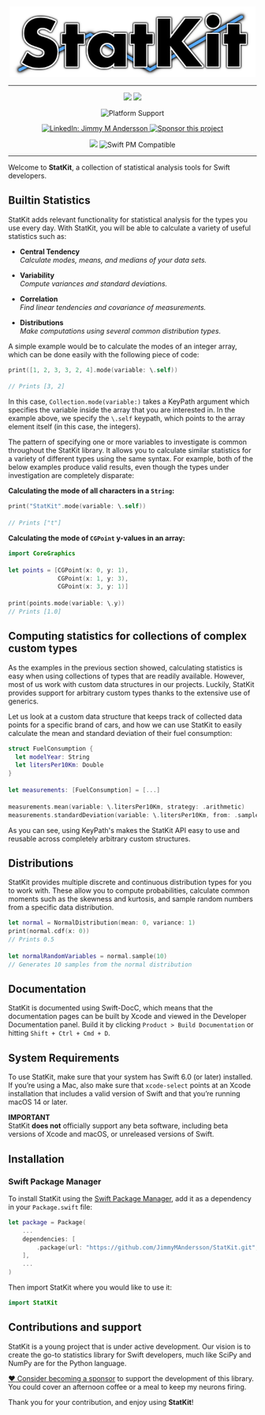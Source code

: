 <p align="center">
    <img src="https://raw.githubusercontent.com/JimmyMAndersson/StatKit/master/StatKit%20Logo.png" width="500" max-width="90%" alt="StatKit" />
</p>

***
<p align="center">
    <img src="https://img.shields.io/github/actions/workflow/status/JimmyMAndersson/StatKit/TestSuite.yml?label=test%20suite&branch=main" />
    <img src="https://img.shields.io/github/actions/workflow/status/JimmyMAndersson/StatKit/CodeStyle.yml?label=code%20style&branch=main" />
</p>

<p align="center">
    <img src="https://img.shields.io/badge/platforms-mac+linux+ios+tvos+watchos+visionos+catalyst-orange.svg?style=flat" alt="Platform Support" />
</p>

<p align="center">
    <a href="https://www.linkedin.com/in/jmandersson/">
        <img src="https://img.shields.io/badge/linkedin-jimmy%20m%20andersson-blue.svg?style=flat" alt="LinkedIn: Jimmy M Andersson" />
    </a>
    <a href="https://github.com/sponsors/JimmyMAndersson">
        <img src="https://img.shields.io/badge/%E2%9D%A4-sponsor this project-blue.svg?style=flat" alt="Sponsor this project" />
    </a>
</p>

<p align="center">
    <img src="https://img.shields.io/badge/swift-6.0-blueviolet.svg" />
    <img src="https://img.shields.io/badge/swift pm-compatible-blueviolet.svg?style=flat" alt="Swift PM Compatible" />
</p>

***

Welcome to **StatKit**, a collection of statistical analysis tools for Swift developers.

## Builtin Statistics

StatKit adds relevant functionality for statistical analysis for the types you use every day. With StatKit, you will be able to calculate a variety of useful statistics such as:

* **Central Tendency**  
*Calculate modes, means, and medians of your data sets.*

* **Variability**  
*Compute variances and standard deviations.*

* **Correlation**  
*Find linear tendencies and covariance of measurements.* 

* **Distributions**  
*Make computations using several common distribution types.* 

A simple example would be to calculate the modes of an integer array, which can be done easily with the following piece of code:

```swift
print([1, 2, 3, 3, 2, 4].mode(variable: \.self))

// Prints [3, 2]
```

In this case, `Collection.mode(variable:)` takes a KeyPath argument which specifies the variable inside the array that you are interested in. In the example above, we specify the `\.self` keypath, which points to the array element itself (in this case, the integers).

The pattern of specifying one or more variables to investigate is common throughout the StatKit library. It allows you to calculate similar statistics for a variety of different types using the same syntax. For example, both of the below examples produce valid results, even though the types under investigation are completely disparate:  

**Calculating the mode of all characters in a `String`:**  

```swift
print("StatKit".mode(variable: \.self))

// Prints ["t"]
```  

**Calculating the mode of `CGPoint` y-values in an array:**  

```swift
import CoreGraphics

let points = [CGPoint(x: 0, y: 1), 
              CGPoint(x: 1, y: 3), 
              CGPoint(x: 3, y: 1)]

print(points.mode(variable: \.y))
// Prints [1.0]
```

## Computing statistics for collections of complex custom types

As the examples in the previous section showed, calculating statistics is easy when using collections of types that are readily available. However, most of us work with custom data structures in our projects. Luckily, StatKit provides support for arbitrary custom types thanks to the extensive use of generics.

Let us look at a custom data structure that keeps track of collected data points for a specific brand of cars, and how we can use StatKit to easily calculate the mean and standard deviation of their fuel consumption:

```swift
struct FuelConsumption {
  let modelYear: String
  let litersPer10Km: Double
}

let measurements: [FuelConsumption] = [...]

measurements.mean(variable: \.litersPer10Km, strategy: .arithmetic)
measurements.standardDeviation(variable: \.litersPer10Km, from: .sample)
```

As you can see, using KeyPath's makes the StatKit API easy to use and reusable across completely arbitrary custom structures.

## Distributions

StatKit provides multiple discrete and continuous distribution types for you to work with. These allow you to compute probabilities, calculate common moments such as the skewness and kurtosis, and sample random numbers from a specific data distribution.

```swift
let normal = NormalDistribution(mean: 0, variance: 1)
print(normal.cdf(x: 0))
// Prints 0.5

let normalRandomVariables = normal.sample(10)
// Generates 10 samples from the normal distribution
```

## Documentation
StatKit is documented using Swift-DocC, which means that the documentation pages can be built by Xcode and viewed in the Developer Documentation panel. Build it by clicking `Product > Build Documentation` or hitting `Shift + Ctrl + Cmd + D`.

## System Requirements
To use StatKit, make sure that your system has Swift 6.0 (or later) installed. If you’re using a Mac, also make sure that `xcode-select` points at an Xcode installation that includes a valid version of Swift and that you’re running macOS 14 or later.

**IMPORTANT**  
StatKit **does not** officially support any beta software, including beta versions of Xcode and macOS, or unreleased versions of Swift.

## Installation
### Swift Package Manager

To install StatKit using the [Swift Package Manager](https://swift.org/package-manager), add it as a dependency in your `Package.swift` file:

```swift
let package = Package(
    ...
    dependencies: [
        .package(url: "https://github.com/JimmyMAndersson/StatKit.git", from: "0.6.0")
    ],
    ...
)
```

Then import StatKit where you would like to use it:

```swift
import StatKit
```

## Contributions and support

StatKit is a young project that is under active development. Our vision is to create the go-to statistics library for Swift developers, much like SciPy and NumPy are for the Python language.

[:heart: Consider becoming a sponsor](https://github.com/sponsors/JimmyMAndersson) to support the development of this library.\
You could cover an afternoon coffee or a meal to keep my neurons firing.

Thank you for your contribution, and enjoy using **StatKit**!
